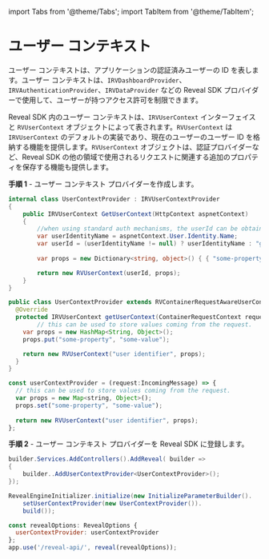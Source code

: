 import Tabs from '@theme/Tabs';
import TabItem from '@theme/TabItem';

# ユーザー コンテキスト

ユーザー コンテキストは、アプリケーションの認証済みユーザーの ID を表します。ユーザー コンテキストは、`IRVDashboardProvider`、`IRVAuthenticationProvider`、`IRVDataProvider` などの Reveal SDK プロバイダーで使用して、ユーザーが持つアクセス許可を制限できます。

Reveal SDK 内のユーザー コンテキストは、`IRVUserContext` インターフェイスと `RVUserContext` オブジェクトによって表されます。`RVUserContext` は `IRVUserContext` のデフォルトの実装であり、現在のユーザーのユーザー ID を格納する機能を提供します。`RVUserContext` オブジェクトは、認証プロバイダーなど、Reveal SDK の他の領域で使用されるリクエストに関連する追加のプロパティを保存する機能も提供します。

**手順 1** - ユーザー コンテキスト プロバイダーを作成します。

<Tabs groupId="code">
  <TabItem value="aspnet" label="ASP.NET" default>

  ```cs
  internal class UserContextProvider : IRVUserContextProvider
  {
      public IRVUserContext GetUserContext(HttpContext aspnetContext)       
      {
          //when using standard auth mechanisms, the userId can be obtained using aspnetContext.User.Identity.Name.
          var userIdentityName = aspnetContext.User.Identity.Name;
          var userId = (userIdentityName != null) ? userIdentityName : "guest";
          
          var props = new Dictionary<string, object>() { { "some-property", aspnetContext.Current.Request.Cookies["some-cookie-name"].Value } };

          return new RVUserContext(userId, props);
      }    
  }
  ```

  </TabItem>

  <TabItem value="java" label="Java">

  ```java
  public class UserContextProvider extends RVContainerRequestAwareUserContextProvider {
    @Override
    protected IRVUserContext getUserContext(ContainerRequestContext requestContext) {
          // this can be used to store values coming from the request.
      var props = new HashMap<String, Object>();
      props.put("some-property", "some-value");

      return new RVUserContext("user identifier", props);
    }
  }
  ```

  </TabItem>

  <TabItem value="node" label="Node.js">    

  ```js
  const userContextProvider = (request:IncomingMessage) => {
    // this can be used to store values coming from the request.
    var props = new Map<string, Object>();
    props.set("some-property", "some-value"); 
    
    return new RVUserContext("user identifier", props);
  };
  ```

  </TabItem>
</Tabs>

**手順 2** - ユーザー コンテキスト プロバイダーを Reveal SDK に登録します。

<Tabs groupId="code">
  <TabItem value="aspnet" label="ASP.NET" default>

  ```cs
  builder.Services.AddControllers().AddReveal( builder =>
  {
      builder..AddUserContextProvider<UserContextProvider>();
  });
  ```

  </TabItem>

  <TabItem value="java" label="Java">

  ```java
  RevealEngineInitializer.initialize(new InitializeParameterBuilder().
      setUserContextProvider(new UserContextProvider()).
      build());
  ```

  </TabItem>

  <TabItem value="node" label="Node.js">    

  ```js
  const revealOptions: RevealOptions {
    userContextProvider: userContextProvider
  };
  app.use('/reveal-api/', reveal(revealOptions));
  ```

  </TabItem>
</Tabs>